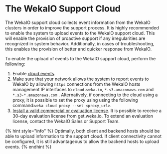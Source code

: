# The WekaIO Support Cloud

The WekaIO support cloud collects event information from the WekaIO clusters in order to improve the support process. It is highly recommended to enable the system to upload events to the WekaIO support cloud. This will enable the provision of proactive support if any irregularities are recognized in system behavior. Additionally, in cases of troubleshooting, this enables the provision of better and quicker response from WekaIO.

To enable the upload of events to the WekaIO support cloud, perform the following:

1. Enable [cloud events](../install/bare-metal/using-cli.md#stage-4-enabling-cloud-event-notifications-optional).
2. Make sure that your network allows the system to report events to WekaIO by allowing `https` connections from the WekaIO hosts management IP interfaces to `cloud.weka.io`, `*.s3.amazonaws.com` and `*.s3-*.amazonaws.com` . Alternatively, if connecting to the cloud using a proxy, it is possible to set the proxy using using the following command:`weka cloud proxy --set <proxy_url>`.
3. [Install a valid commercial or evaluation license](../licensing/overview.md).  It is possible to receive a 30-day evaluation license from get.weka.io. To extend an evaluation license, contact the WekaIO Sales or Support Team.

{% hint style="info" %}
Optimally, both client and backend hosts should be able to upload information to the support cloud. If client connectivity cannot be configured, it is still advantageous to allow the backend hosts to upload events.
{% endhint %}



